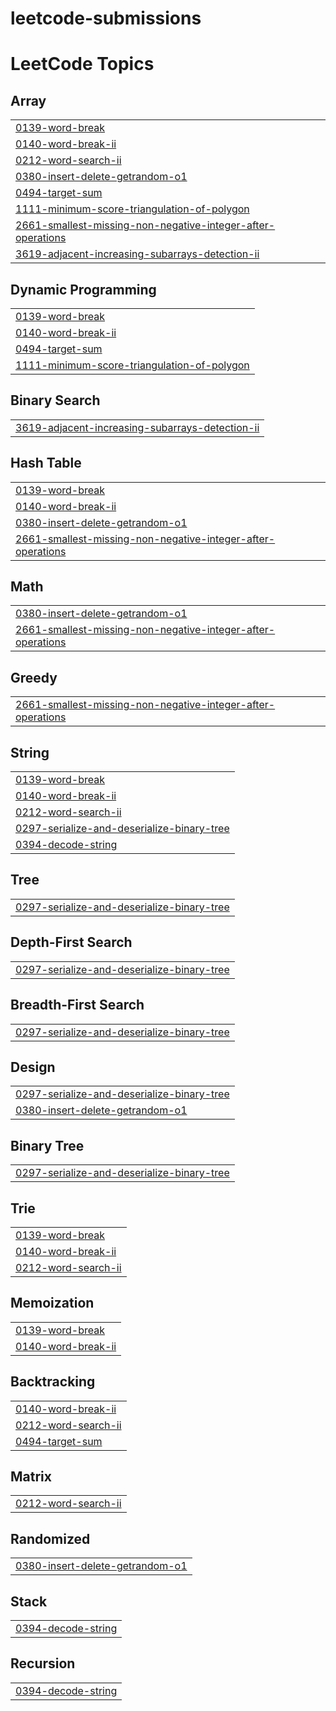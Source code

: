 # leetcode-submissions
<!---LeetCode Topics Start-->
# LeetCode Topics
## Array
|  |
| ------- |
| [0139-word-break](https://github.com/ParthGodse/leetcode-submissions/tree/master/0139-word-break) |
| [0140-word-break-ii](https://github.com/ParthGodse/leetcode-submissions/tree/master/0140-word-break-ii) |
| [0212-word-search-ii](https://github.com/ParthGodse/leetcode-submissions/tree/master/0212-word-search-ii) |
| [0380-insert-delete-getrandom-o1](https://github.com/ParthGodse/leetcode-submissions/tree/master/0380-insert-delete-getrandom-o1) |
| [0494-target-sum](https://github.com/ParthGodse/leetcode-submissions/tree/master/0494-target-sum) |
| [1111-minimum-score-triangulation-of-polygon](https://github.com/ParthGodse/leetcode-submissions/tree/master/1111-minimum-score-triangulation-of-polygon) |
| [2661-smallest-missing-non-negative-integer-after-operations](https://github.com/ParthGodse/leetcode-submissions/tree/master/2661-smallest-missing-non-negative-integer-after-operations) |
| [3619-adjacent-increasing-subarrays-detection-ii](https://github.com/ParthGodse/leetcode-submissions/tree/master/3619-adjacent-increasing-subarrays-detection-ii) |
## Dynamic Programming
|  |
| ------- |
| [0139-word-break](https://github.com/ParthGodse/leetcode-submissions/tree/master/0139-word-break) |
| [0140-word-break-ii](https://github.com/ParthGodse/leetcode-submissions/tree/master/0140-word-break-ii) |
| [0494-target-sum](https://github.com/ParthGodse/leetcode-submissions/tree/master/0494-target-sum) |
| [1111-minimum-score-triangulation-of-polygon](https://github.com/ParthGodse/leetcode-submissions/tree/master/1111-minimum-score-triangulation-of-polygon) |
## Binary Search
|  |
| ------- |
| [3619-adjacent-increasing-subarrays-detection-ii](https://github.com/ParthGodse/leetcode-submissions/tree/master/3619-adjacent-increasing-subarrays-detection-ii) |
## Hash Table
|  |
| ------- |
| [0139-word-break](https://github.com/ParthGodse/leetcode-submissions/tree/master/0139-word-break) |
| [0140-word-break-ii](https://github.com/ParthGodse/leetcode-submissions/tree/master/0140-word-break-ii) |
| [0380-insert-delete-getrandom-o1](https://github.com/ParthGodse/leetcode-submissions/tree/master/0380-insert-delete-getrandom-o1) |
| [2661-smallest-missing-non-negative-integer-after-operations](https://github.com/ParthGodse/leetcode-submissions/tree/master/2661-smallest-missing-non-negative-integer-after-operations) |
## Math
|  |
| ------- |
| [0380-insert-delete-getrandom-o1](https://github.com/ParthGodse/leetcode-submissions/tree/master/0380-insert-delete-getrandom-o1) |
| [2661-smallest-missing-non-negative-integer-after-operations](https://github.com/ParthGodse/leetcode-submissions/tree/master/2661-smallest-missing-non-negative-integer-after-operations) |
## Greedy
|  |
| ------- |
| [2661-smallest-missing-non-negative-integer-after-operations](https://github.com/ParthGodse/leetcode-submissions/tree/master/2661-smallest-missing-non-negative-integer-after-operations) |
## String
|  |
| ------- |
| [0139-word-break](https://github.com/ParthGodse/leetcode-submissions/tree/master/0139-word-break) |
| [0140-word-break-ii](https://github.com/ParthGodse/leetcode-submissions/tree/master/0140-word-break-ii) |
| [0212-word-search-ii](https://github.com/ParthGodse/leetcode-submissions/tree/master/0212-word-search-ii) |
| [0297-serialize-and-deserialize-binary-tree](https://github.com/ParthGodse/leetcode-submissions/tree/master/0297-serialize-and-deserialize-binary-tree) |
| [0394-decode-string](https://github.com/ParthGodse/leetcode-submissions/tree/master/0394-decode-string) |
## Tree
|  |
| ------- |
| [0297-serialize-and-deserialize-binary-tree](https://github.com/ParthGodse/leetcode-submissions/tree/master/0297-serialize-and-deserialize-binary-tree) |
## Depth-First Search
|  |
| ------- |
| [0297-serialize-and-deserialize-binary-tree](https://github.com/ParthGodse/leetcode-submissions/tree/master/0297-serialize-and-deserialize-binary-tree) |
## Breadth-First Search
|  |
| ------- |
| [0297-serialize-and-deserialize-binary-tree](https://github.com/ParthGodse/leetcode-submissions/tree/master/0297-serialize-and-deserialize-binary-tree) |
## Design
|  |
| ------- |
| [0297-serialize-and-deserialize-binary-tree](https://github.com/ParthGodse/leetcode-submissions/tree/master/0297-serialize-and-deserialize-binary-tree) |
| [0380-insert-delete-getrandom-o1](https://github.com/ParthGodse/leetcode-submissions/tree/master/0380-insert-delete-getrandom-o1) |
## Binary Tree
|  |
| ------- |
| [0297-serialize-and-deserialize-binary-tree](https://github.com/ParthGodse/leetcode-submissions/tree/master/0297-serialize-and-deserialize-binary-tree) |
## Trie
|  |
| ------- |
| [0139-word-break](https://github.com/ParthGodse/leetcode-submissions/tree/master/0139-word-break) |
| [0140-word-break-ii](https://github.com/ParthGodse/leetcode-submissions/tree/master/0140-word-break-ii) |
| [0212-word-search-ii](https://github.com/ParthGodse/leetcode-submissions/tree/master/0212-word-search-ii) |
## Memoization
|  |
| ------- |
| [0139-word-break](https://github.com/ParthGodse/leetcode-submissions/tree/master/0139-word-break) |
| [0140-word-break-ii](https://github.com/ParthGodse/leetcode-submissions/tree/master/0140-word-break-ii) |
## Backtracking
|  |
| ------- |
| [0140-word-break-ii](https://github.com/ParthGodse/leetcode-submissions/tree/master/0140-word-break-ii) |
| [0212-word-search-ii](https://github.com/ParthGodse/leetcode-submissions/tree/master/0212-word-search-ii) |
| [0494-target-sum](https://github.com/ParthGodse/leetcode-submissions/tree/master/0494-target-sum) |
## Matrix
|  |
| ------- |
| [0212-word-search-ii](https://github.com/ParthGodse/leetcode-submissions/tree/master/0212-word-search-ii) |
## Randomized
|  |
| ------- |
| [0380-insert-delete-getrandom-o1](https://github.com/ParthGodse/leetcode-submissions/tree/master/0380-insert-delete-getrandom-o1) |
## Stack
|  |
| ------- |
| [0394-decode-string](https://github.com/ParthGodse/leetcode-submissions/tree/master/0394-decode-string) |
## Recursion
|  |
| ------- |
| [0394-decode-string](https://github.com/ParthGodse/leetcode-submissions/tree/master/0394-decode-string) |
<!---LeetCode Topics End-->